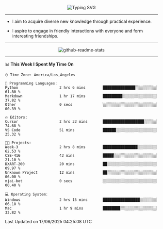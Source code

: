 <p align="center">
  <img src="https://readme-typing-svg.demolab.com?font=Fira+Code&weight=500&size=32&duration=2500&pause=1600&center=true&vCenter=true&random=false&width=1024&height=64&lines=Hi+there+%F0%9F%91%8B;I'm+delighted+you+could+make+it+here+%F0%9F%8E%89;I'm+Harry%2C+a+college+student+still+finding+my+way" alt="Typing SVG" />
</p>


---


- I aim to acquire diverse new knowledge through practical experience.

- I aspire to engage in friendly interactions with everyone and form interesting friendships.


---


<p align="center">
  <img src="https://github-readme-stats.vercel.app/api?username=Harry-Jing&show_icons=true" alt="github-readme-stats"/>
</p>


---

<!--START_SECTION:waka-->
📊 **This Week I Spent My Time On** 

```text
🕑︎ Time Zone: America/Los_Angeles

💬 Programming Languages: 
Python                   2 hrs 6 mins        ███████████████░░░░░░░░░░   61.80 % 
Markdown                 1 hr 17 mins        █████████░░░░░░░░░░░░░░░░   37.82 % 
Other                    0 secs              ░░░░░░░░░░░░░░░░░░░░░░░░░   00.39 % 

🔥 Editors: 
Cursor                   2 hrs 33 mins       ███████████████████░░░░░░   74.68 % 
VS Code                  51 mins             ██████░░░░░░░░░░░░░░░░░░░   25.32 % 

🐱‍💻 Projects: 
Week-3                   2 hrs 8 mins        ████████████████░░░░░░░░░   62.53 % 
CSE-416                  43 mins             █████░░░░░░░░░░░░░░░░░░░░   21.10 % 
DXART-200                20 mins             ██░░░░░░░░░░░░░░░░░░░░░░░   09.97 % 
Unknown Project          12 mins             ██░░░░░░░░░░░░░░░░░░░░░░░   06.00 % 
mjai-bot                 0 secs              ░░░░░░░░░░░░░░░░░░░░░░░░░   00.40 % 

💻 Operating System: 
Windows                  2 hrs 15 mins       █████████████████░░░░░░░░   66.18 % 
Mac                      1 hr 9 mins         ████████░░░░░░░░░░░░░░░░░   33.82 % 
```


 Last Updated on 17/06/2025 04:25:08 UTC
<!--END_SECTION:waka-->
